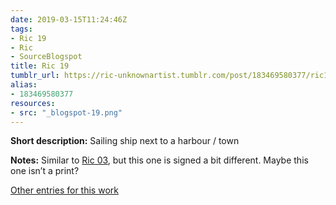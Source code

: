 ```yaml
---
date: 2019-03-15T11:24:46Z
tags:
- Ric 19
- Ric
- SourceBlogspot
title: Ric 19
tumblr_url: https://ric-unknownartist.tumblr.com/post/183469580377/ric19
alias:
- 183469580377
resources:
- src: "_blogspot-19.png"
---
```


**Short description:** Sailing ship next to a harbour / town

**Notes:** Similar to [Ric 03](/tags/Ric-03), but this one is signed a bit different. Maybe this one isn’t a print?

[Other entries for this work](/tags/Ric-19)
